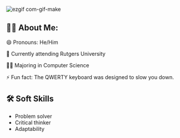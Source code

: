 ![ezgif com-gif-make](https://user-images.githubusercontent.com/112777514/189000403-fe49d8d1-0fb3-48e2-8198-1d3e1279b932.gif)
## 🙋‍♂️ About Me:



😄 Pronouns: He/Him

🏫 Currently attending Rutgers University

👩‍💻 Majoring in Computer Science

⚡️ Fun fact: The QWERTY keyboard was designed to slow you down.



## 🛠 Soft Skills

* Problem solver 
* Critical thinker
* Adaptability
